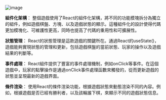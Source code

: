 
![image](https://github.com/Evan1349/tic-tac-toe/assets/94741456/ffc4523a-6957-4783-a331-5f092bba71da)

**組件化架構**： 
整個遊戲使用了React的組件化架構，將不同的功能模塊拆分為獨立的組件，例如遊戲棋盤、方塊、以及遊戲狀態的顯示。這種組件化的設計使得代碼更加模塊化、可維護性更高，同時也提高了代碼的重用性和可擴展性。


**狀態管理**： 
React的狀態管理是這款遊戲的關鍵所在。通過React的useState()，遊戲能夠實現狀態的管理和更新，包括遊戲棋盤的當前狀態、玩家的操作以及遊戲結果的判斷等。


**事件處理**： 
React組件提供了豐富的事件處理機制，例如onClick等事件。在這個遊戲中，玩家的點擊操作是通過onClick事件處理函數來觸發的，從而更新遊戲的狀態並呈現最新的遊戲界面。


**條件渲染**： 
使用React的條件渲染功能，根據遊戲狀態來動態渲染不同的內容。例如，根據遊戲是否已經有勝利者，以及該輪誰下棋，來顯示不同的遊戲狀態信息。







